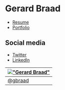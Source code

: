 Gerard Braad
============

  * [Resume](https://github.com/gbraad/resume)
  * [Portfolio](//gbraad.nl/#portfolio)


## Social media

  * [Twitter](https://twitter.com/gbraad)
  * [LinkedIn](https://linkedin.com/in/gbraad)


| [!["Gerard Braad"](http://gravatar.com/avatar/e466994eea3c2a1672564e45aca844d0.png?s=60)](http://gbraad.nl "Gerard Braad <me@gbraad.nl>") |
|---|
| [@gbraad](https://twitter.com/gbraad) |
